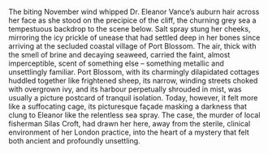 The biting November wind whipped Dr. Eleanor Vance’s auburn hair across her face as she stood on the precipice of the cliff, the churning grey sea a tempestuous backdrop to the scene below.  Salt spray stung her cheeks, mirroring the icy prickle of unease that had settled deep in her bones since arriving at the secluded coastal village of Port Blossom.  The air, thick with the smell of brine and decaying seaweed, carried the faint, almost imperceptible, scent of something else – something metallic and unsettlingly familiar.  Port Blossom, with its charmingly dilapidated cottages huddled together like frightened sheep, its narrow, winding streets choked with overgrown ivy, and its harbour perpetually shrouded in mist, was usually a picture postcard of tranquil isolation. Today, however, it felt more like a suffocating cage, its picturesque façade masking a darkness that clung to Eleanor like the relentless sea spray.  The case, the murder of local fisherman Silas Croft, had drawn her here, away from the sterile, clinical environment of her London practice, into the heart of a mystery that felt both ancient and profoundly unsettling.
